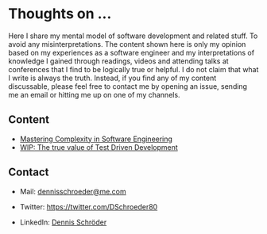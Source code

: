 # Thoughts on ...
Here I share my mental model of software development and related stuff. To avoid any misinterpretations. The content shown here is only my opinion based on my experiences as a software engineer and my interpretations of knowledge I gained through readings, videos and attending talks at conferences that I find to be logically true or helpful. I do not claim that what I write is always the truth. Instead, if you find any of my content discussable, please feel free to contact me by opening an issue, sending me an email or hitting me up on one of my channels.

## Content

- [Mastering Complexity in Software Engineering](Complexity_in_Software_engineering.md)
- [WIP: The true value of Test Driven Development](The_value_of_Test-Driven-Development.md)


## Contact

- Mail: dennisschroeder@me.com

- Twitter: https://twitter.com/DSchroeder80

- LinkedIn: [Dennis Schröder](https://linkedin.com/comm/mynetwork/discovery-see-all?usecase=PEOPLE_FOLLOWS&followMember=dennis-schröder-4222b814b)
